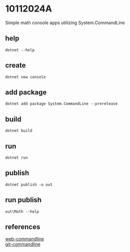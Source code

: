 # 10112024A
Simple math console apps utilizing System.CommandLine

## help

`dotnet --help`

## create

`dotnet new console`

## add package

`dotnet add package System.CommandLine --prerelease`

## build

`dotnet build`

## run

`dotnet run`

## publish

`dotnet publish -o out`

## run publish

`out\Math --help`

## references
[web-commandline](https://learn.microsoft.com/en-us/dotnet/standard/commandline/)\
[git-commandline](https://github.com/dotnet/docs/blob/main/docs/standard/commandline/get-started-tutorial.md)
